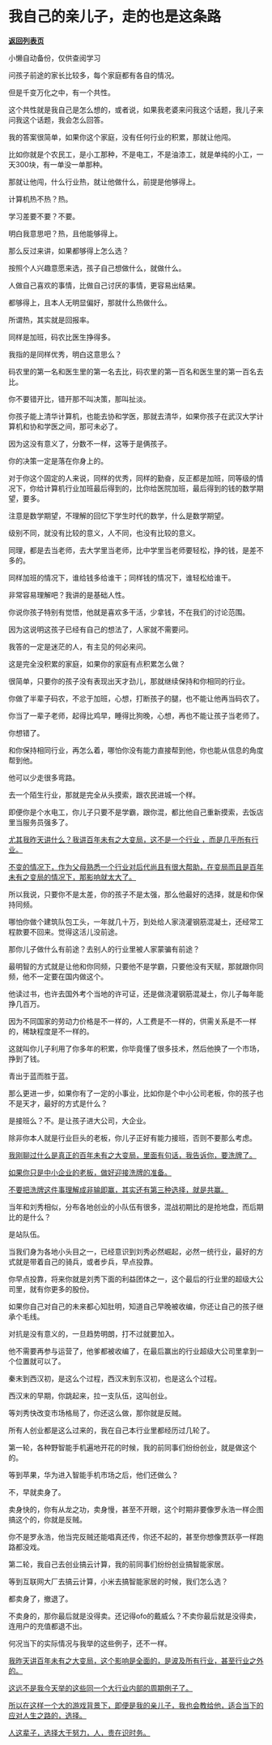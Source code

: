 # 我自己的亲儿子，走的也是这条路

[**返回列表页**](/gzh/记忆承载3)

小懒自动备份，仅供查阅学习

问孩子前途的家长比较多，每个家庭都有各自的情况。  

但是千变万化之中，有一个共性。

这个共性就是我自己是怎么想的，或者说，如果我老婆来问我这个话题，我儿子来问我这个话题，我会怎么回答。  

我的答案很简单，如果你这个家庭，没有任何行业的积累，那就让他闯。  

比如你就是个农民工，是小工那种，不是电工，不是油漆工，就是单纯的小工，一天300块，有一单没一单那种。  

那就让他闯，什么行业热，就让他做什么，前提是他够得上。

计算机热不热？热。

学习差要不要？不要。

明白我意思吧？热，且他能够得上。  

那么反过来讲，如果都够得上怎么选？  

按照个人兴趣意愿来选，孩子自己想做什么，就做什么。

人做自己喜欢的事情，比做自己讨厌的事情，更容易出结果。

都够得上，且本人无明显偏好，那就什么热做什么。

所谓热，其实就是回报率。

同样是加班，码农比医生挣得多。  

我指的是同样优秀，明白这意思么？  

码农里的第一名和医生里的第一名去比，码农里的第一百名和医生里的第一百名去比。  

你不要错开比，错开那不叫决策，那叫扯淡。  

你孩子能上清华计算机，也能去协和学医，那就去清华，如果你孩子在武汉大学计算机和协和学医之间，那可未必了。  

因为这没有意义了，分数不一样，这等于是俩孩子。  

你的决策一定是落在你身上的。  

对于你这个固定的人来说，同样的优秀，同样的勤奋，反正都是加班，同等级的情况下，你给计算机行业加班最后得到的，比你给医院加班，最后得到的钱的数学期望，要多。  

注意是数学期望，不理解的回忆下学生时代的数学，什么是数学期望。

级别不同，就没有比较的意义，人不同，也没有比较的意义。  

同理，都是去当老师，去大学里当老师，比中学里当老师要轻松，挣的钱，是差不多的。

同样加班的情况下，谁给钱多给谁干；同样钱的情况下，谁轻松给谁干。

非常容易理解吧？我讲的是基础人性。  

你说你孩子特别有觉悟，他就是喜欢多干活，少拿钱，不在我们的讨论范围。

因为这说明这孩子已经有自己的想法了，人家就不需要问。  

我答的一定是迷茫的人，有主见的何必来问。  

这是完全没积累的家庭，如果你的家庭有点积累怎么做？  

很简单，只要你的孩子没有表现出天才劲儿，那就继续保持和你相同的行业。  

你做了半辈子码农，不忿于加班，心想，打断孩子的腿，也不能让他再当码农了。  

你当了一辈子老师，起得比鸡早，睡得比狗晚，心想，再也不能让孩子当老师了。  

你想错了。

和你保持相同行业，再怎么着，哪怕你没有能力直接帮到他，你也能从信息的角度帮到他。  

他可以少走很多弯路。

去一个陌生行业，那就是完全从头摸索，跟农民进城一个样。  

即便你是个水电工，你儿子只要不是学霸，跟你混，都比他自己重新摸索，去饭店里当服务员强多了。  

[尤其我昨天讲什么？我讲百年未有之大变局，这不是一个行业 ，而是几乎所有行业。  
](http://mp.weixin.qq.com/s?__biz=MzU3NDc5Nzc0NQ==&mid=2247526471&idx=1&sn=b43371f6b2346d73c6fc549b437d8499&chksm=fd2eca99ca59438f276a24650db3c82b6630587bbd417377a0f9c725324b51d8da16d4047add&scene=21#wechat_redirect)

[不变的情况下，作为父母熟悉一个行业对后代尚且有很大帮助，在变局而且是百年未有之变局的情况下，那影响就太大了。  
](http://mp.weixin.qq.com/s?__biz=MzU3NDc5Nzc0NQ==&mid=2247526471&idx=1&sn=b43371f6b2346d73c6fc549b437d8499&chksm=fd2eca99ca59438f276a24650db3c82b6630587bbd417377a0f9c725324b51d8da16d4047add&scene=21#wechat_redirect)

所以我说，只要你不是太差，你的孩子不是太强，那么他最好的选择，就是和你保持同频。

哪怕你做个建筑队包工头，一年就几十万，到处给人家浇灌钢筋混凝土，还经常工程款要不回来。觉得这活儿没前途。

那你儿子做什么有前途？去别人的行业里被人家蒙骗有前途？

最明智的方式就是让他和你同频，只要他不是学霸，只要他没有天赋，那就跟你同频，他不一定要在国内做这个。

他读过书，也许去国外考个当地的许可证，还是做浇灌钢筋混凝土，你儿子每年能挣几百万。

因为不同国家的劳动力价格是不一样的，人工费是不一样的，供需关系是不一样的，稀缺程度是不一样的。

这就叫你儿子利用了你多年的积累，你毕竟懂了很多技术，然后他换了一个市场，挣到了钱。

青出于蓝而胜于蓝。

那么更进一步，如果你有了一定的小事业，比如你是个中小公司老板，你的孩子也不是天才，最好的方式是什么？

是接班么？不。是让孩子进大公司，大企业。

除非你本人就是行业巨头的老板，你儿子正好有能力接班，否则不要那么考虑。  

[我刚聊过什么是真正的百年未有之大变局，里面有句话，我告诉你，要洗牌了。](http://mp.weixin.qq.com/s?__biz=MzU3NDc5Nzc0NQ==&mid=2247526471&idx=1&sn=b43371f6b2346d73c6fc549b437d8499&chksm=fd2eca99ca59438f276a24650db3c82b6630587bbd417377a0f9c725324b51d8da16d4047add&scene=21#wechat_redirect)

[如果你只是中小企业的老板，做好迎接洗牌的准备。  
](http://mp.weixin.qq.com/s?__biz=MzU3NDc5Nzc0NQ==&mid=2247526471&idx=1&sn=b43371f6b2346d73c6fc549b437d8499&chksm=fd2eca99ca59438f276a24650db3c82b6630587bbd417377a0f9c725324b51d8da16d4047add&scene=21#wechat_redirect)

[不要把洗牌这件事理解成非输即赢，其实还有第三种选择，就是共赢。](http://mp.weixin.qq.com/s?__biz=MzU3NDc5Nzc0NQ==&mid=2247526471&idx=1&sn=b43371f6b2346d73c6fc549b437d8499&chksm=fd2eca99ca59438f276a24650db3c82b6630587bbd417377a0f9c725324b51d8da16d4047add&scene=21#wechat_redirect)

当年和刘秀相似，分布各地创业的小队伍有很多，混战初期比的是抢地盘，而后期比的是什么？  

是站队伍。

当我们身为各地小头目之一，已经意识到刘秀必然崛起，必然一统行业，最好的方式就是带着自己的骑兵，或者步兵，早点投靠。

你早点投靠，将来你就是刘秀下面的利益团体之一，这个最后的行业里的超级大公司里，就有你更多的股份。  

如果你自己对自己的未来都心知肚明，知道自己早晚被收编，你还让自己的孩子继承个毛线。  

对抗是没有意义的，一旦趋势明朗，打不过就要加入。

他不需要再参与运营了，他爹都被收编了，在最后赢出的行业超级大公司里拿到一个位置就可以了。  

秦末到西汉初，是这么个过程，西汉末到东汉初，也是这么个过程。  

西汉末的早期，你跳起来，拉一支队伍，这叫创业。  

等刘秀快改变市场格局了，你还这么做，那你就是反贼。  

所有人创业都是这么过来的，我在自己本行业里都经历过几轮了。  

第一轮，各种野智能手机遍地开花的时候，我的前同事们纷纷创业，就是做这个的。  

等到苹果，华为进入智能手机市场之后，他们还做么？

不，早就卖身了。

卖身快的，你有从龙之功，卖身慢，甚至不开眼，这个时期非要像罗永浩一样企图搞这个的，你就是反贼。  

你不是罗永浩，他当完反贼还能唱真还传，你还不起的，甚至你想像贾跃亭一样跑路都没戏。  

第二轮，我自己去创业搞云计算，我的前同事们纷纷创业搞智能家居。

等到互联网大厂去搞云计算，小米去搞智能家居的时候，我们怎么选？  

都卖身了，撤退了。

不卖身的，那你最后就是没得卖。还记得ofo的戴威么？不卖你最后就是没得卖，连用户的充值都退不出。

何况当下的实际情况与我举的这些例子，还不一样。

[我昨天讲百年未有之大变局，这个影响是全面的，是波及所有行业，甚至行业之外的。](http://mp.weixin.qq.com/s?__biz=MzU3NDc5Nzc0NQ==&mid=2247526471&idx=1&sn=b43371f6b2346d73c6fc549b437d8499&chksm=fd2eca99ca59438f276a24650db3c82b6630587bbd417377a0f9c725324b51d8da16d4047add&scene=21#wechat_redirect)

[这远不是我今天举的这些同一个大行业内部的周期例子了。](http://mp.weixin.qq.com/s?__biz=MzU3NDc5Nzc0NQ==&mid=2247526471&idx=1&sn=b43371f6b2346d73c6fc549b437d8499&chksm=fd2eca99ca59438f276a24650db3c82b6630587bbd417377a0f9c725324b51d8da16d4047add&scene=21#wechat_redirect)

[所以在这样一个大的游戏背景下，即便是我的亲儿子，我也会教给他，适合当下的应对人生之路的，选择。](http://mp.weixin.qq.com/s?__biz=MzU3NDc5Nzc0NQ==&mid=2247526471&idx=1&sn=b43371f6b2346d73c6fc549b437d8499&chksm=fd2eca99ca59438f276a24650db3c82b6630587bbd417377a0f9c725324b51d8da16d4047add&scene=21#wechat_redirect)

[人这辈子，选择大于努力，人，贵在识时务。](http://mp.weixin.qq.com/s?__biz=MzU3NDc5Nzc0NQ==&mid=2247526471&idx=1&sn=b43371f6b2346d73c6fc549b437d8499&chksm=fd2eca99ca59438f276a24650db3c82b6630587bbd417377a0f9c725324b51d8da16d4047add&scene=21#wechat_redirect)

